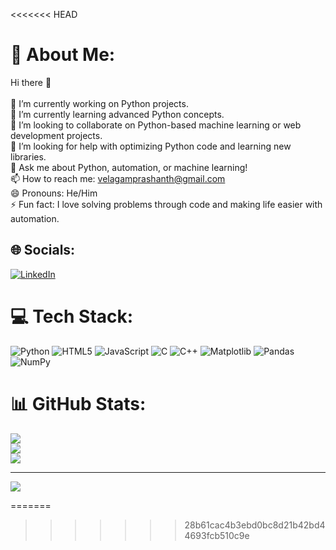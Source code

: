 <<<<<<< HEAD
# 💫 About Me:
Hi there 👋<br><br> 🔭 I’m currently working on Python projects.<br> 🌱 I’m currently learning advanced Python concepts.<br> 👯 I’m looking to collaborate on Python-based machine learning or web development projects.<br> 🤔 I’m looking for help with optimizing Python code and learning new libraries.<br> 💬 Ask me about Python, automation, or machine learning!<br>📫 How to reach me: velagamprashanth@gmail.com<br> 😄 Pronouns: He/Him<br> ⚡ Fun fact: I love solving problems through code and making life easier with automation.<br>


## 🌐 Socials:
[![LinkedIn](https://img.shields.io/badge/LinkedIn-%230077B5.svg?logo=linkedin&logoColor=white)](https://linkedin.com/in/https://www.linkedin.com/in/prashanth-velagam-4b2a731a6/) 

# 💻 Tech Stack:
![Python](https://img.shields.io/badge/python-3670A0?style=for-the-badge&logo=python&logoColor=ffdd54) ![HTML5](https://img.shields.io/badge/html5-%23E34F26.svg?style=for-the-badge&logo=html5&logoColor=white) ![JavaScript](https://img.shields.io/badge/javascript-%23323330.svg?style=for-the-badge&logo=javascript&logoColor=%23F7DF1E) ![C](https://img.shields.io/badge/c-%2300599C.svg?style=for-the-badge&logo=c&logoColor=white) ![C++](https://img.shields.io/badge/c++-%2300599C.svg?style=for-the-badge&logo=c%2B%2B&logoColor=white) ![Matplotlib](https://img.shields.io/badge/Matplotlib-%23ffffff.svg?style=for-the-badge&logo=Matplotlib&logoColor=black) ![Pandas](https://img.shields.io/badge/pandas-%23150458.svg?style=for-the-badge&logo=pandas&logoColor=white) ![NumPy](https://img.shields.io/badge/numpy-%23013243.svg?style=for-the-badge&logo=numpy&logoColor=white)
# 📊 GitHub Stats:
![](https://github-readme-stats.vercel.app/api?username=Velagamprashanth&theme=transparent&hide_border=false&include_all_commits=false&count_private=false)<br/>
![](https://github-readme-streak-stats.herokuapp.com/?user=Velagamprashanth&theme=transparent&hide_border=false)<br/>
![](https://github-readme-stats.vercel.app/api/top-langs/?username=Velagamprashanth&theme=transparent&hide_border=false&include_all_commits=false&count_private=false&layout=compact)

---
[![](https://visitcount.itsvg.in/api?id=Velagamprashanth&icon=0&color=0)](https://visitcount.itsvg.in)

<!-- Proudly created with GPRM ( https://gprm.itsvg.in ) -->
=======

>>>>>>> 28b61cac4b3ebd0bc8d21b42bd44693fcb510c9e
